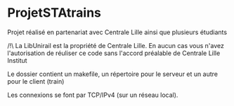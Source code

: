 # ProjetSTAtrains
Projet réalisé en partenariat avec Centrale Lille ainsi que plusieurs étudiants



/!\ La LibUnirail est la propriété de Centrale Lille. En aucun cas vous n'avez l'autorisation de réuliser ce code sans l'accord préalable de Centrale Lille Institut

Le dossier contient un makefile, un répertoire pour le serveur et un autre pour le client (train)

Les connexions se font par TCP/IPv4 (sur un réseau local).
